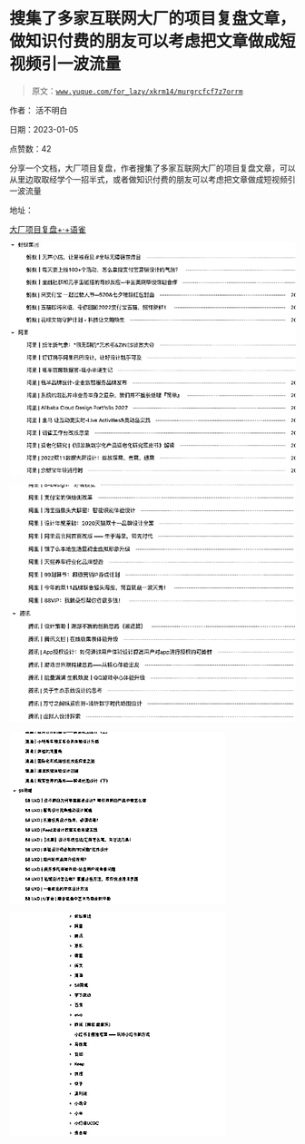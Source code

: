 # 搜集了多家互联网大厂的项目复盘文章，做知识付费的朋友可以考虑把文章做成短视频引一波流量

> 原文：[`www.yuque.com/for_lazy/xkrm14/murgrcfcf7z7orrm`](https://www.yuque.com/for_lazy/xkrm14/murgrcfcf7z7orrm)



作者： 活不明白 

日期：2023-01-05 

点赞数：42 

分享一个文档，大厂项目复盘，作者搜集了多家互联网大厂的项目复盘文章，可以从里边取取经学个一招半式，或者做知识付费的朋友可以考虑把文章做成短视频引一波流量 

地址： 

[大厂项目复盘+·+语雀](https://www.yuque.com/weijin_is_wiki/ykf0s9) 

![](img/418f864b8706b18c58df80762754837f.png) 

![](img/d5276170fb8d7d394522befb9ce76429.png) 

![](img/19575925a50e71231a30ff8f46fcfa1d.png) 

![](img/6bbb5ddd95ac8e60226768abb2c5f51d.png) 

